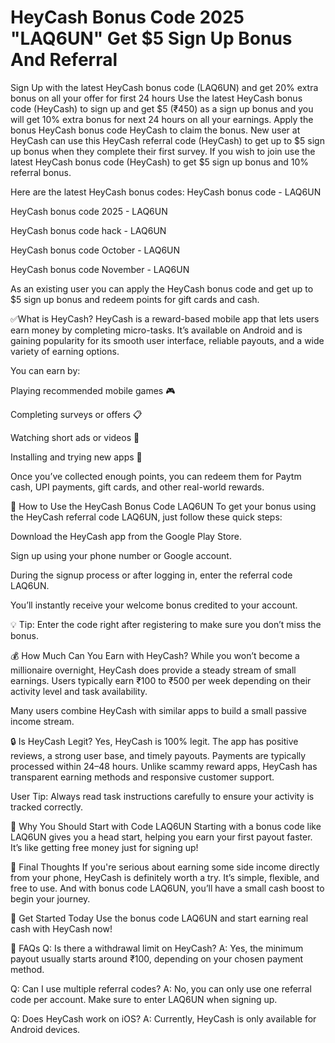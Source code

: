 # HeyCash Bonus Code 2025 "LAQ6UN" Get $5 Sign Up Bonus And Referral
Sign Up with the latest HeyCash bonus code (LAQ6UN) and get 20% extra bonus on all your offer for first 24 hours Use the latest HeyCash bonus code (HeyCash) to sign up and get $5 (₹450) as a sign up bonus and you will get 10% extra bonus for next 24 hours on all your earnings. Apply the bonus HeyCash bonus code HeyCash to claim the bonus. New user at HeyCash can use this HeyCash referral code (HeyCash) to get up to $5 sign up bonus when they complete their first survey. If you wish to join use the latest HeyCash bonus code (HeyCash) to get $5 sign up bonus and 10% referral bonus.

Here are the latest HeyCash bonus codes:
HeyCash bonus code - LAQ6UN

HeyCash bonus code 2025 - LAQ6UN

HeyCash bonus code hack - LAQ6UN

HeyCash bonus code October - LAQ6UN

HeyCash bonus code November - LAQ6UN

As an existing user you can apply the HeyCash bonus code and get up to $5 sign up bonus and redeem points for gift cards and cash.

✅What is HeyCash?
HeyCash is a reward-based mobile app that lets users earn money by completing micro-tasks. It’s available on Android and is gaining popularity for its smooth user interface, reliable payouts, and a wide variety of earning options.

You can earn by:

Playing recommended mobile games 🎮

Completing surveys or offers 📋

Watching short ads or videos 🎥

Installing and trying new apps 📱

Once you’ve collected enough points, you can redeem them for Paytm cash, UPI payments, gift cards, and other real-world rewards.

🎁 How to Use the HeyCash Bonus Code LAQ6UN
To get your bonus using the HeyCash referral code LAQ6UN, just follow these quick steps:

Download the HeyCash app from the Google Play Store.

Sign up using your phone number or Google account.

During the signup process or after logging in, enter the referral code LAQ6UN.

You’ll instantly receive your welcome bonus credited to your account.

💡 Tip: Enter the code right after registering to make sure you don’t miss the bonus.

💰 How Much Can You Earn with HeyCash? While you won’t become a millionaire overnight, HeyCash does provide a steady stream of small earnings. Users typically earn ₹100 to ₹500 per week depending on their activity level and task availability.

Many users combine HeyCash with similar apps to build a small passive income stream.

🔒 Is HeyCash Legit?
Yes, HeyCash is 100% legit. The app has positive reviews, a strong user base, and timely payouts. Payments are typically processed within 24–48 hours. Unlike scammy reward apps, HeyCash has transparent earning methods and responsive customer support.

User Tip: Always read task instructions carefully to ensure your activity is tracked correctly.

📲 Why You Should Start with Code LAQ6UN
Starting with a bonus code like LAQ6UN gives you a head start, helping you earn your first payout faster. It’s like getting free money just for signing up!

📝 Final Thoughts If you're serious about earning some side income directly from your phone, HeyCash is definitely worth a try. It’s simple, flexible, and free to use. And with bonus code LAQ6UN, you’ll have a small cash boost to begin your journey.

🎯 Get Started Today Use the bonus code LAQ6UN and start earning real cash with HeyCash now!

🔗 FAQs
Q: Is there a withdrawal limit on HeyCash? A: Yes, the minimum payout usually starts around ₹100, depending on your chosen payment method.

Q: Can I use multiple referral codes? A: No, you can only use one referral code per account. Make sure to enter LAQ6UN when signing up.

Q: Does HeyCash work on iOS? A: Currently, HeyCash is only available for Android devices.
